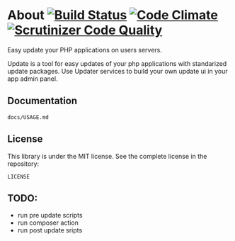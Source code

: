 About [![Build Status](https://travis-ci.org/ahilles107/updater.svg?branch=master)](https://travis-ci.org/ahilles107/updater) [![Code Climate](https://codeclimate.com/github/ahilles107/updater/badges/gpa.svg)](https://codeclimate.com/github/ahilles107/updater) [![Scrutinizer Code Quality](https://scrutinizer-ci.com/g/ahilles107/updater/badges/quality-score.png?b=master)](https://scrutinizer-ci.com/g/ahilles107/updater/?branch=master)
=======

Easy update your PHP applications on users servers. 

Update is a tool for easy updates of your php applications with standarized update packages.
Use Updater services to build your own update ui in your app admin panel.


Documentation
-------

	docs/USAGE.md


License
-------

This library is under the MIT license. See the complete license in the repository:

    LICENSE


TODO:
-------------

- run pre update scripts
- run composer action
- run post update sripts
